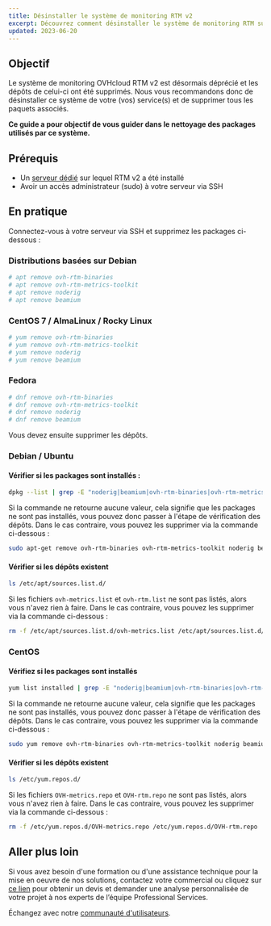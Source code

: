 ```yaml
---
title: Désinstaller le système de monitoring RTM v2
excerpt: Découvrez comment désinstaller le système de monitoring RTM sur vos services
updated: 2023-06-20
---
```


## Objectif

Le système de monitoring OVHcloud RTM v2 est désormais déprécié et les dépôts de celui-ci ont été supprimés. Nous vous recommandons donc de désinstaller ce système de votre (vos) service(s) et de supprimer tous les paquets associés.

**Ce guide a pour objectif de vous guider dans le nettoyage des packages utilisés par ce système.**

## Prérequis

- Un [serveur dédié](https://www.ovhcloud.com/fr/bare-metal/) sur lequel RTM v2 a été installé
- Avoir un accès administrateur (sudo) à votre serveur via SSH

## En pratique

Connectez-vous à votre serveur via SSH et supprimez les packages ci-dessous :

### Distributions basées sur Debian

```bash
# apt remove ovh-rtm-binaries
# apt remove ovh-rtm-metrics-toolkit
# apt remove noderig
# apt remove beamium
```

### CentOS 7 / AlmaLinux / Rocky Linux

```bash
# yum remove ovh-rtm-binaries
# yum remove ovh-rtm-metrics-toolkit
# yum remove noderig
# yum remove beamium
```

### Fedora

```bash
# dnf remove ovh-rtm-binaries
# dnf remove ovh-rtm-metrics-toolkit
# dnf remove noderig
# dnf remove beamium
```

Vous devez ensuite supprimer les dépôts.

### Debian / Ubuntu

#### Vérifier si les packages sont installés :

```bash
dpkg --list | grep -E "noderig|beamium|ovh-rtm-binaries|ovh-rtm-metrics-toolkit"
```

Si la commande ne retourne aucune valeur, cela signifie que les packages ne sont pas installés, vous pouvez donc passer à l'étape de vérification des dépôts. Dans le cas contraire, vous pouvez les supprimer via la commande ci-dessous :

```bash
sudo apt-get remove ovh-rtm-binaries ovh-rtm-metrics-toolkit noderig beamium
```

#### Vérifier si les dépôts existent

```bash
ls /etc/apt/sources.list.d/
```

Si les fichiers `ovh-metrics.list` et `ovh-rtm.list` ne sont pas listés, alors vous n'avez rien à faire. Dans le cas contraire, vous pouvez les supprimer via la commande ci-dessous :

```bash
rm -f /etc/apt/sources.list.d/ovh-metrics.list /etc/apt/sources.list.d/ovh-rtm.list
```

### CentOS

#### Vérifiez si les packages sont installés

```bash
yum list installed | grep -E "noderig|beamium|ovh-rtm-binaries|ovh-rtm-metrics-toolkit"
```

Si la commande ne retourne aucune valeur, cela signifie que les packages ne sont pas installés, vous pouvez donc passer à l'étape de vérification des dépôts. Dans le cas contraire, vous pouvez les supprimer via la commande ci-dessous :

```bash
sudo yum remove ovh-rtm-binaries ovh-rtm-metrics-toolkit noderig beamium
```

#### Vérifier si les dépôts existent

```bash
ls /etc/yum.repos.d/
```

Si les fichiers `OVH-metrics.repo` et `OVH-rtm.repo` ne sont pas listés, alors vous n'avez rien à faire. Dans le cas contraire, vous pouvez les supprimer via la commande ci-dessous : 

```bash
rm -f /etc/yum.repos.d/OVH-metrics.repo /etc/yum.repos.d/OVH-rtm.repo
```

## Aller plus loin

Si vous avez besoin d'une formation ou d'une assistance technique pour la mise en oeuvre de nos solutions, contactez votre commercial ou cliquez sur [ce lien](/links/professional-services) pour obtenir un devis et demander une analyse personnalisée de votre projet à nos experts de l’équipe Professional Services.

Échangez avec notre [communauté d'utilisateurs](/links/community).
